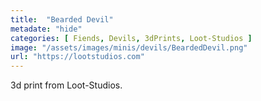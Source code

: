 ```yaml
---
title:  "Bearded Devil"
metadate: "hide"
categories: [ Fiends, Devils, 3dPrints, Loot-Studios ]
image: "/assets/images/minis/devils/BeardedDevil.png"
url: "https://lootstudios.com"
---
```

3d print from Loot-Studios.